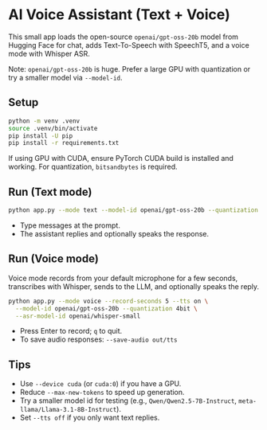 # AI Voice Assistant (Text + Voice)

This small app loads the open-source `openai/gpt-oss-20b` model from Hugging Face for chat, adds Text-To-Speech with SpeechT5, and a voice mode with Whisper ASR.

Note: `openai/gpt-oss-20b` is huge. Prefer a large GPU with quantization or try a smaller model via `--model-id`.

## Setup

```bash
python -m venv .venv
source .venv/bin/activate
pip install -U pip
pip install -r requirements.txt
```

If using GPU with CUDA, ensure PyTorch CUDA build is installed and working. For quantization, `bitsandbytes` is required.

## Run (Text mode)

```bash
python app.py --mode text --model-id openai/gpt-oss-20b --quantization 4bit --tts on
```

- Type messages at the prompt.
- The assistant replies and optionally speaks the response.

## Run (Voice mode)

Voice mode records from your default microphone for a few seconds, transcribes with Whisper, sends to the LLM, and optionally speaks the reply.

```bash
python app.py --mode voice --record-seconds 5 --tts on \
  --model-id openai/gpt-oss-20b --quantization 4bit \
  --asr-model-id openai/whisper-small
```

- Press Enter to record; `q` to quit.
- To save audio responses: `--save-audio out/tts`

## Tips

- Use `--device cuda` (or `cuda:0`) if you have a GPU.
- Reduce `--max-new-tokens` to speed up generation.
- Try a smaller model id for testing (e.g., `Qwen/Qwen2.5-7B-Instruct`, `meta-llama/Llama-3.1-8B-Instruct`).
- Set `--tts off` if you only want text replies.